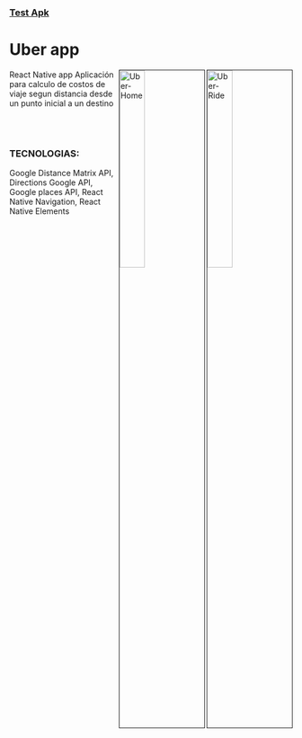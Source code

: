### [Test Apk](https://expo.dev/@crissoria/uber-clone)

# Uber app

<img src="https://i.ibb.co/J37FtW9/Uber-Ride.png" alt="Uber-Ride" border="1"  align="right" width="30%" height="auto" >
<img src="https://i.ibb.co/PzZxjq9/Uber-Home.png" alt="Uber-Home" border="1" align="right" width="30%" height="auto">

React Native app
Aplicación para calculo de costos de viaje segun distancia desde un punto inicial a un destino

<br/>
<br/>

### TECNOLOGIAS:

Google Distance Matrix API, Directions Google API, Google places API, React Native Navigation, React Native Elements
